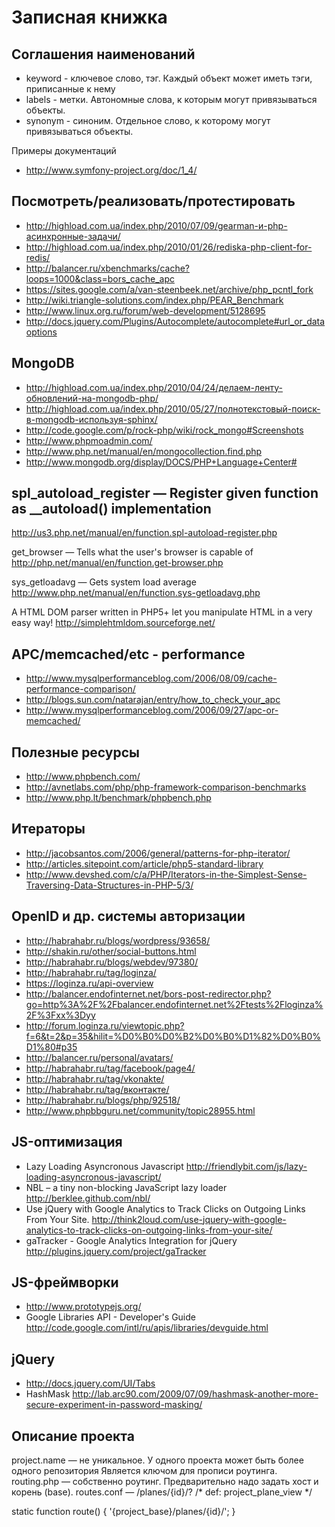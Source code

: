 Записная книжка
===============

Соглашения наименований
-----------------------

 * keyword - ключевое слово, тэг. Каждый объект может иметь тэги, приписанные к нему
 * labels - метки. Автономные слова, к которым могут привязываться объекты.
 * synonym - синоним. Отдельное слово, к которому могут привязываться объекты.

Примеры документаций

 * http://www.symfony-project.org/doc/1_4/


Посмотреть/реализовать/протестировать
----------------------

 * http://highload.com.ua/index.php/2010/07/09/gearman-и-php-асинхронные-задачи/
 * http://highload.com.ua/index.php/2010/01/26/rediska-php-client-for-redis/
 * http://balancer.ru/xbenchmarks/cache?loops=1000&class=bors_cache_apc
 * https://sites.google.com/a/van-steenbeek.net/archive/php_pcntl_fork
 * http://wiki.triangle-solutions.com/index.php/PEAR_Benchmark
 * http://www.linux.org.ru/forum/web-development/5128695
 * http://docs.jquery.com/Plugins/Autocomplete/autocomplete#url_or_dataoptions

MongoDB
-------

 * http://highload.com.ua/index.php/2010/04/24/делаем-ленту-обновлений-на-mongodb-php/
 * http://highload.com.ua/index.php/2010/05/27/полнотекстовый-поиск-в-mongodb-используя-sphinx/
 * http://code.google.com/p/rock-php/wiki/rock_mongo#Screenshots
 * http://www.phpmoadmin.com/
 * http://www.php.net/manual/en/mongocollection.find.php
 * http://www.mongodb.org/display/DOCS/PHP+Language+Center#

spl_autoload_register  — Register given function as __autoload() implementation
-------------------------------------------------------------------------------

http://us3.php.net/manual/en/function.spl-autoload-register.php

get_browser — Tells what the user's browser is capable of
http://php.net/manual/en/function.get-browser.php

sys_getloadavg — Gets system load average
http://www.php.net/manual/en/function.sys-getloadavg.php

A HTML DOM parser written in PHP5+ let you manipulate HTML in a very easy way!
http://simplehtmldom.sourceforge.net/

APC/memcached/etc - performance
-------------------------------

 * http://www.mysqlperformanceblog.com/2006/08/09/cache-performance-comparison/
 * http://blogs.sun.com/natarajan/entry/how_to_check_your_apc
 * http://www.mysqlperformanceblog.com/2006/09/27/apc-or-memcached/

Полезные ресурсы
----------------

 * http://www.phpbench.com/
 * http://avnetlabs.com/php/php-framework-comparison-benchmarks
 * http://www.php.lt/benchmark/phpbench.php

Итераторы
---------

 * http://jacobsantos.com/2006/general/patterns-for-php-iterator/
 * http://articles.sitepoint.com/article/php5-standard-library
 * http://www.devshed.com/c/a/PHP/Iterators-in-the-Simplest-Sense-Traversing-Data-Structures-in-PHP-5/3/

OpenID и др. системы авторизации
--------------------------------

 * http://habrahabr.ru/blogs/wordpress/93658/
 * http://shakin.ru/other/social-buttons.html
 * http://habrahabr.ru/blogs/webdev/97380/
 * http://habrahabr.ru/tag/loginza/
 * https://loginza.ru/api-overview
 * http://balancer.endofinternet.net/bors-post-redirector.php?go=http%3A%2F%2Fbalancer.endofinternet.net%2Ftests%2Floginza%2F%3Fxx%3Dyy
 * http://forum.loginza.ru/viewtopic.php?f=6&t=2&p=35&hilit=%D0%B0%D0%B2%D0%B0%D1%82%D0%B0%D1%80#p35
 * http://balancer.ru/personal/avatars/
 * http://habrahabr.ru/tag/facebook/page4/
 * http://habrahabr.ru/tag/vkonakte/
 * http://habrahabr.ru/tag/вконтакте/
 * http://habrahabr.ru/blogs/php/92518/
 * http://www.phpbbguru.net/community/topic28955.html

JS-оптимизация
--------------

 * Lazy Loading Asyncronous Javascript http://friendlybit.com/js/lazy-loading-asyncronous-javascript/ 
 * NBL – a tiny non-blocking JavaScript lazy loader http://berklee.github.com/nbl/
 * Use jQuery with Google Analytics to Track Clicks on Outgoing Links From Your Site. http://think2loud.com/use-jquery-with-google-analytics-to-track-clicks-on-outgoing-links-from-your-site/
 * gaTracker - Google Analytics Integration for jQuery http://plugins.jquery.com/project/gaTracker

JS-фреймворки
-------------

 * http://www.prototypejs.org/
 * Google Libraries API - Developer's Guide http://code.google.com/intl/ru/apis/libraries/devguide.html 

jQuery
------

 * http://docs.jquery.com/UI/Tabs
 * HashMask http://lab.arc90.com/2009/07/09/hashmask-another-more-secure-experiment-in-password-masking/

Описание проекта
----------------

project.name — не уникальное. У одного проекта может быть более одного репозитория 				Является ключом для прописи роутинга.
routing.php — собственно роутинг. Предварительно надо задать хост и корень (base).
routes.conf — /planes/{id}/?	/* def: project_plane_view */

static function route() { '{project_base}/planes/{id}/'; }
